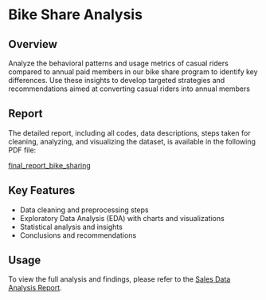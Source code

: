 # Bike Share Analysis

## Overview
Analyze the behavioral patterns and usage metrics of casual riders compared to annual
paid members in our bike share program to identify key differences. Use these insights to
develop targeted strategies and recommendations aimed at converting casual riders into
annual members

## Report
The detailed report, including all codes, data descriptions, steps taken for cleaning, analyzing, and visualizing the dataset, is available in the following PDF file:

[final_report_bike_sharing](path/to/your/report.pdf)

## Key Features
- Data cleaning and preprocessing steps
- Exploratory Data Analysis (EDA) with charts and visualizations
- Statistical analysis and insights
- Conclusions and recommendations

## Usage
To view the full analysis and findings, please refer to the [Sales Data Analysis Report](path/to/your/report.pdf).
